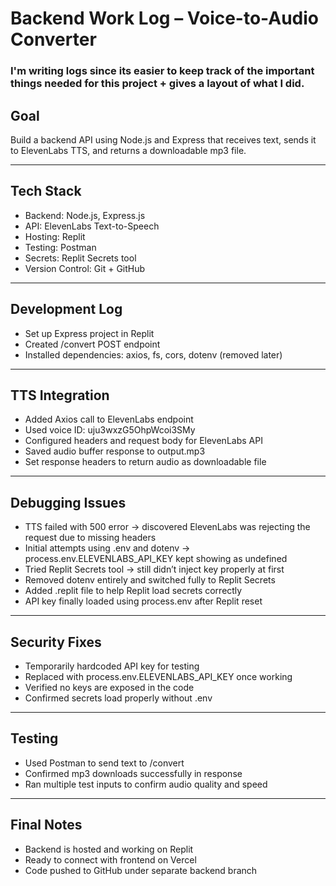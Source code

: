 # Backend Work Log – Voice-to-Audio Converter

### I'm writing logs since its easier to keep track of the important things needed for this project + gives a layout of what I did.

## Goal
Build a backend API using Node.js and Express that receives text, sends it to ElevenLabs TTS, and returns a downloadable mp3 file.

---

## Tech Stack
- Backend: Node.js, Express.js
- API: ElevenLabs Text-to-Speech
- Hosting: Replit
- Testing: Postman
- Secrets: Replit Secrets tool
- Version Control: Git + GitHub

---

## Development Log

- Set up Express project in Replit
- Created /convert POST endpoint
- Installed dependencies: axios, fs, cors, dotenv (removed later)

---

## TTS Integration

- Added Axios call to ElevenLabs endpoint
- Used voice ID: uju3wxzG5OhpWcoi3SMy
- Configured headers and request body for ElevenLabs API
- Saved audio buffer response to output.mp3
- Set response headers to return audio as downloadable file

---

## Debugging Issues

- TTS failed with 500 error → discovered ElevenLabs was rejecting the request due to missing headers
- Initial attempts using .env and dotenv → process.env.ELEVENLABS_API_KEY kept showing as undefined
- Tried Replit Secrets tool → still didn’t inject key properly at first
- Removed dotenv entirely and switched fully to Replit Secrets
- Added .replit file to help Replit load secrets correctly
- API key finally loaded using process.env after Replit reset

---

## Security Fixes

- Temporarily hardcoded API key for testing
- Replaced with process.env.ELEVENLABS_API_KEY once working
- Verified no keys are exposed in the code
- Confirmed secrets load properly without .env

---

## Testing

- Used Postman to send text to /convert
- Confirmed mp3 downloads successfully in response
- Ran multiple test inputs to confirm audio quality and speed

---

## Final Notes

- Backend is hosted and working on Replit
- Ready to connect with frontend on Vercel
- Code pushed to GitHub under separate backend branch